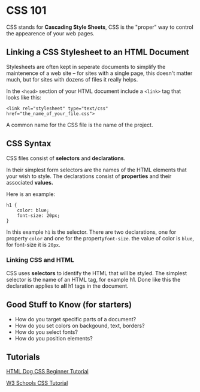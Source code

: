 # CSS 101

CSS stands for **Cascading Style Sheets**, CSS is the "proper" way to control the appearence of your web pages.

## Linking a CSS Stylesheet to an HTML Document

Stylesheets are often kept in seperate documents to simplify the maintenence of a web site – for sites with a single page, this doesn't matter much, but for sites with dozens of files it really helps.

In the ```<head>``` section of your HTML document include a ```<link>``` tag that looks like this:

    <link rel="stylesheet" type="text/css" href="the_name_of_your_file.css">

A common name for the CSS file is the name of the project.

## CSS Syntax

CSS files consist of **selectors** and **declarations**.

In their simplest form selectors are the names of the HTML elements that your wish to style. The declarations consist of **properties** and their associated **values.**

Here is an example:

    h1 {
    	color: blue;
    	font-size: 20px;
    }

In this example ```h1``` is the selector. There are two declarations, one for property ```color``` and one for the property```font-size```. the value of color is ```blue```, for font-size it is ```20px```.

### Linking CSS and HTML

CSS uses **selectors** to identify the HTML that will be styled. The simplest selector is the name of an HTML tag, for example h1. Done like this the declaration applies to **all** h1 tags in the document.

## Good Stuff to Know (for starters)

* How do you target specific parts of a document?
* How do you set colors on backgound, text, borders?
* How do you select fonts?
* How do you position elements?

## Tutorials

[HTML Dog CSS Beginner Tutorial](http://www.htmldog.com/guides/css/beginner/)

[W3 Schools CSS Tutorial](http://www.w3schools.com/css/default.asp)

